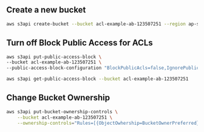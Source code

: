 ## Create a new bucket

```sh
aws s3api create-bucket --bucket acl-example-ab-123507251 --region ap-southeast-2 --create-bucket-configuration LocationConstraint=ap-southeast-2
```


## Turn off Block Public Access for ACLs

```sh
aws s3api put-public-access-block \
--bucket acl-example-ab-123507251 \
--public-access-block-configuration "BlockPublicAcls=false,IgnorePublicAcls=false,BlockPublicPolicy=true,RestrictPublicBuckets=true"
```

```sh
aws s3api get-public-access-block --bucket acl-example-ab-123507251
```

## Change Bucket Ownership
```sh
aws s3api put-bucket-ownership-controls \
    --bucket acl-example-ab-123507251 \
    --ownership-controls="Rules=[{ObjectOwhership=BucketOwnerPreferred}]"
```

